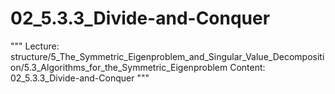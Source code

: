 # 02_5.3.3_Divide-and-Conquer

"""
Lecture: structure/5_The_Symmetric_Eigenproblem_and_Singular_Value_Decomposition/5.3_Algorithms_for_the_Symmetric_Eigenproblem
Content: 02_5.3.3_Divide-and-Conquer
"""

